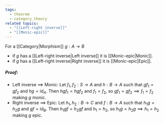 ```yaml
---
tags:
  - theorem
  - category_theory
related topics:
  - "[[Left-right inverse]]"
  - "[[Monic-epic]]"
---
```

For a [[Category|Morphism]] $g: A\to B$
- if $g$ has a [[Left-right inverse|Left inverse]] it is [[Monic-epic|Monic]].
- if $g$ has a [[Left-right inverse|Right inverse]] it is [[Monic-epic|Epic]].
##### Proof:
- Left inverse $\implies$ Monic:
	Let $f_1, f_2:S\to A$ and $h: B\to A$ such that $gf_1 = gf_2$ and $hg=\operatorname{id}_A$. Then $hgf_1 = hgf_2$ and $f_1=f_2$, so $gf_1 = gf_2 \implies f_1 = f_2$ making $g$ monic.
- Right inverse $\implies$ Epic:
	Let $h_1, h_2: B\to C$ and $f: B\to A$ such that $h_1 g = h_2 g$ and $gf = \operatorname{id}_B$. Then $h_1g f = h_2g f$ and $h_1 = h_2$, so $h_1 g = h_2 g \implies h_1 = h_2$ making $g$ epic.
